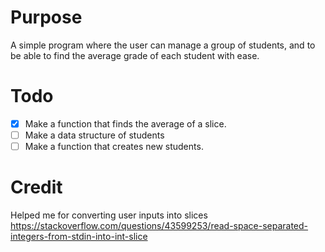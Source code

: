 # Purpose
A simple program where the user can manage a group of students, and to be able to find the average grade of each student with ease.
# Todo

- [x] Make a function that finds the average of a slice.
- [ ] Make a data structure of students
- [ ] Make a function that creates new students.

# Credit
Helped me for converting user inputs into slices
https://stackoverflow.com/questions/43599253/read-space-separated-integers-from-stdin-into-int-slice

